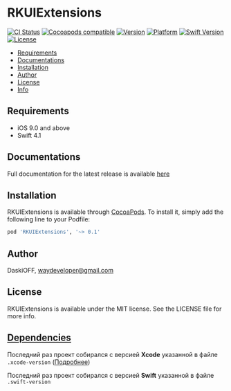 # RKUIExtensions

[![CI Status](https://img.shields.io/travis/DaskiOFF/RKUIExtensions.svg?style=flat)](https://travis-ci.org/DaskiOFF/RKUIExtensions)
[![Cocoapods compatible](https://img.shields.io/badge/Cocoapods-compatible-4BC51D.svg?style=flat)](https://cocoapods.org/)
[![Version](https://img.shields.io/cocoapods/v/RKUIExtensions.svg?style=flat)](https://cocoapods.org/pods/RKUIExtensions)
[![Platform](https://img.shields.io/cocoapods/p/RKUIExtensions.svg?style=flat)](https://cocoapods.org/pods/RKUIExtensions)
[![Swift Version](https://img.shields.io/badge/Swift-4.1-brightgreen.svg?style=flat)](https://developer.apple.com/swift)
[![License](https://img.shields.io/cocoapods/l/RKUIExtensions.svg?style=flat)](https://cocoapods.org/pods/RKUIExtensions)

- [Requirements](#requirements)
- [Documentations](#documentations)
- [Installation](#installation)
- [Author](#author)
- [License](#license)
- [Info](#dependencies)

## Requirements

- iOS 9.0 and above
- Swift 4.1

## Documentations

Full documentation for the latest release is available [here](https://daskioff.github.io/RKUIExtensions/)

## Installation

RKUIExtensions is available through [CocoaPods](https://cocoapods.org). To install
it, simply add the following line to your Podfile:

```ruby
pod 'RKUIExtensions', '~> 0.1'
```

## Author

DaskiOFF, waydeveloper@gmail.com

## License

RKUIExtensions is available under the MIT license. See the LICENSE file for more info.

## [Dependencies](https://ios-factor.com/dependencies)
Последний раз проект собирался с версией **Xcode** указанной в файле ```.xcode-version``` ([Подробнее](https://github.com/fastlane/ci/blob/master/docs/xcode-version.md))

Последний раз проект собирался с версией **Swift** указанной в файле ```.swift-version```

